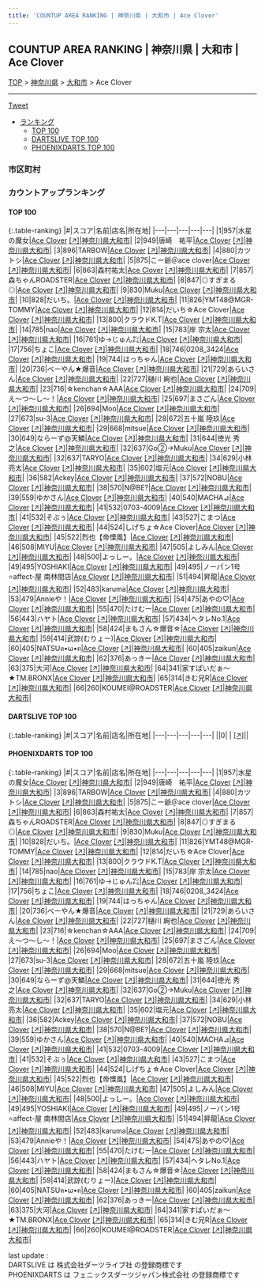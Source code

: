 ```yaml
---
title: 'COUNTUP AREA RANKING | 神奈川県 | 大和市 | Ace Clover'
---
```

## COUNTUP AREA RANKING | 神奈川県 | 大和市 | Ace Clover

[TOP](/darts/rank/) > [神奈川県](/darts/rank/神奈川県/) > [大和市](/darts/rank/神奈川県/大和市/) > Ace Clover

___

<a href="https://twitter.com/share?ref_src=twsrc%5Etfw" data-text="COUNTUP AREA RANKING | 神奈川県大和市Ace Clover" class="twitter-share-button" data-hashtags="DARTSLIVE,PHOENIXDARTS,darts,ダーツ" data-show-count="false">Tweet</a>

* [ランキング](#カウントアップランキング)
    * [TOP 100](#top-100)
    * [DARTSLIVE TOP 100](#dartslive-top-100)
    * [PHOENIXDARTS TOP 100](#phoenixdarts-top-100)

### 市区町村

<ul>

</ul>

### カウントアップランキング

#### TOP 100



{:.table-ranking}
|#|スコア|名前|店名|所在地|
|---|---|---|---|---|
|1|957|<span class="rank-name-pd">水星の魔女</span>|<a href="/darts/rank/shops/39655.html">Ace Clover</a> <a href="https://vs.phoenixdarts.com/jp/shop/shopDetailInfo/s_39655?s_seq=39655">[↗]</a>|<a href="/darts/rank/神奈川県/大和市">神奈川県大和市</a>|
|2|949|<span class="rank-name-pd">唐崎　祐平</span>|<a href="/darts/rank/shops/39655.html">Ace Clover</a> <a href="https://vs.phoenixdarts.com/jp/shop/shopDetailInfo/s_39655?s_seq=39655">[↗]</a>|<a href="/darts/rank/神奈川県/大和市">神奈川県大和市</a>|
|3|896|<span class="rank-name-pd">TARBOW</span>|<a href="/darts/rank/shops/39655.html">Ace Clover</a> <a href="https://vs.phoenixdarts.com/jp/shop/shopDetailInfo/s_39655?s_seq=39655">[↗]</a>|<a href="/darts/rank/神奈川県/大和市">神奈川県大和市</a>|
|4|880|<span class="rank-name-pd">カツトシ</span>|<a href="/darts/rank/shops/39655.html">Ace Clover</a> <a href="https://vs.phoenixdarts.com/jp/shop/shopDetailInfo/s_39655?s_seq=39655">[↗]</a>|<a href="/darts/rank/神奈川県/大和市">神奈川県大和市</a>|
|5|875|<span class="rank-name-pd">こー爺＠ace clover</span>|<a href="/darts/rank/shops/39655.html">Ace Clover</a> <a href="https://vs.phoenixdarts.com/jp/shop/shopDetailInfo/s_39655?s_seq=39655">[↗]</a>|<a href="/darts/rank/神奈川県/大和市">神奈川県大和市</a>|
|6|863|<span class="rank-name-pd">森村祐太</span>|<a href="/darts/rank/shops/39655.html">Ace Clover</a> <a href="https://vs.phoenixdarts.com/jp/shop/shopDetailInfo/s_39655?s_seq=39655">[↗]</a>|<a href="/darts/rank/神奈川県/大和市">神奈川県大和市</a>|
|7|857|<span class="rank-name-pd">森ちゃんROADSTER</span>|<a href="/darts/rank/shops/39655.html">Ace Clover</a> <a href="https://vs.phoenixdarts.com/jp/shop/shopDetailInfo/s_39655?s_seq=39655">[↗]</a>|<a href="/darts/rank/神奈川県/大和市">神奈川県大和市</a>|
|8|847|<span class="rank-name-pd">◎すぎまる◎</span>|<a href="/darts/rank/shops/39655.html">Ace Clover</a> <a href="https://vs.phoenixdarts.com/jp/shop/shopDetailInfo/s_39655?s_seq=39655">[↗]</a>|<a href="/darts/rank/神奈川県/大和市">神奈川県大和市</a>|
|9|830|<span class="rank-name-pd">Muku</span>|<a href="/darts/rank/shops/39655.html">Ace Clover</a> <a href="https://vs.phoenixdarts.com/jp/shop/shopDetailInfo/s_39655?s_seq=39655">[↗]</a>|<a href="/darts/rank/神奈川県/大和市">神奈川県大和市</a>|
|10|828|<span class="rank-name-pd">だいち。</span>|<a href="/darts/rank/shops/39655.html">Ace Clover</a> <a href="https://vs.phoenixdarts.com/jp/shop/shopDetailInfo/s_39655?s_seq=39655">[↗]</a>|<a href="/darts/rank/神奈川県/大和市">神奈川県大和市</a>|
|11|826|<span class="rank-name-pd">YMT48@MGR-TOMMY</span>|<a href="/darts/rank/shops/39655.html">Ace Clover</a> <a href="https://vs.phoenixdarts.com/jp/shop/shopDetailInfo/s_39655?s_seq=39655">[↗]</a>|<a href="/darts/rank/神奈川県/大和市">神奈川県大和市</a>|
|12|814|<span class="rank-name-pd">だいち☆Ace Clover</span>|<a href="/darts/rank/shops/39655.html">Ace Clover</a> <a href="https://vs.phoenixdarts.com/jp/shop/shopDetailInfo/s_39655?s_seq=39655">[↗]</a>|<a href="/darts/rank/神奈川県/大和市">神奈川県大和市</a>|
|13|800|<span class="rank-name-pd">クラウドK.T</span>|<a href="/darts/rank/shops/39655.html">Ace Clover</a> <a href="https://vs.phoenixdarts.com/jp/shop/shopDetailInfo/s_39655?s_seq=39655">[↗]</a>|<a href="/darts/rank/神奈川県/大和市">神奈川県大和市</a>|
|14|785|<span class="rank-name-pd">nao</span>|<a href="/darts/rank/shops/39655.html">Ace Clover</a> <a href="https://vs.phoenixdarts.com/jp/shop/shopDetailInfo/s_39655?s_seq=39655">[↗]</a>|<a href="/darts/rank/神奈川県/大和市">神奈川県大和市</a>|
|15|783|<span class="rank-name-pd">岸 宗太</span>|<a href="/darts/rank/shops/39655.html">Ace Clover</a> <a href="https://vs.phoenixdarts.com/jp/shop/shopDetailInfo/s_39655?s_seq=39655">[↗]</a>|<a href="/darts/rank/神奈川県/大和市">神奈川県大和市</a>|
|16|761|<span class="rank-name-pd">ゆ→じゅん㌠</span>|<a href="/darts/rank/shops/39655.html">Ace Clover</a> <a href="https://vs.phoenixdarts.com/jp/shop/shopDetailInfo/s_39655?s_seq=39655">[↗]</a>|<a href="/darts/rank/神奈川県/大和市">神奈川県大和市</a>|
|17|756|<span class="rank-name-pd">ちょこ</span>|<a href="/darts/rank/shops/39655.html">Ace Clover</a> <a href="https://vs.phoenixdarts.com/jp/shop/shopDetailInfo/s_39655?s_seq=39655">[↗]</a>|<a href="/darts/rank/神奈川県/大和市">神奈川県大和市</a>|
|18|746|<span class="rank-name-pd">0208_3424</span>|<a href="/darts/rank/shops/39655.html">Ace Clover</a> <a href="https://vs.phoenixdarts.com/jp/shop/shopDetailInfo/s_39655?s_seq=39655">[↗]</a>|<a href="/darts/rank/神奈川県/大和市">神奈川県大和市</a>|
|19|744|<span class="rank-name-pd">はっちゃん</span>|<a href="/darts/rank/shops/39655.html">Ace Clover</a> <a href="https://vs.phoenixdarts.com/jp/shop/shopDetailInfo/s_39655?s_seq=39655">[↗]</a>|<a href="/darts/rank/神奈川県/大和市">神奈川県大和市</a>|
|20|736|<span class="rank-name-pd">べーやん★爆音</span>|<a href="/darts/rank/shops/39655.html">Ace Clover</a> <a href="https://vs.phoenixdarts.com/jp/shop/shopDetailInfo/s_39655?s_seq=39655">[↗]</a>|<a href="/darts/rank/神奈川県/大和市">神奈川県大和市</a>|
|21|729|<span class="rank-name-pd">あらいさん</span>|<a href="/darts/rank/shops/39655.html">Ace Clover</a> <a href="https://vs.phoenixdarts.com/jp/shop/shopDetailInfo/s_39655?s_seq=39655">[↗]</a>|<a href="/darts/rank/神奈川県/大和市">神奈川県大和市</a>|
|22|727|<span class="rank-name-pd">樋川 絢也</span>|<a href="/darts/rank/shops/39655.html">Ace Clover</a> <a href="https://vs.phoenixdarts.com/jp/shop/shopDetailInfo/s_39655?s_seq=39655">[↗]</a>|<a href="/darts/rank/神奈川県/大和市">神奈川県大和市</a>|
|23|716|<span class="rank-name-pd">☆kenchan☆AAA</span>|<a href="/darts/rank/shops/39655.html">Ace Clover</a> <a href="https://vs.phoenixdarts.com/jp/shop/shopDetailInfo/s_39655?s_seq=39655">[↗]</a>|<a href="/darts/rank/神奈川県/大和市">神奈川県大和市</a>|
|24|709|<span class="rank-name-pd">え〜つ〜し〜！</span>|<a href="/darts/rank/shops/39655.html">Ace Clover</a> <a href="https://vs.phoenixdarts.com/jp/shop/shopDetailInfo/s_39655?s_seq=39655">[↗]</a>|<a href="/darts/rank/神奈川県/大和市">神奈川県大和市</a>|
|25|697|<span class="rank-name-pd">まさごん</span>|<a href="/darts/rank/shops/39655.html">Ace Clover</a> <a href="https://vs.phoenixdarts.com/jp/shop/shopDetailInfo/s_39655?s_seq=39655">[↗]</a>|<a href="/darts/rank/神奈川県/大和市">神奈川県大和市</a>|
|26|694|<span class="rank-name-pd">Moo</span>|<a href="/darts/rank/shops/39655.html">Ace Clover</a> <a href="https://vs.phoenixdarts.com/jp/shop/shopDetailInfo/s_39655?s_seq=39655">[↗]</a>|<a href="/darts/rank/神奈川県/大和市">神奈川県大和市</a>|
|27|673|<span class="rank-name-pd">su-3</span>|<a href="/darts/rank/shops/39655.html">Ace Clover</a> <a href="https://vs.phoenixdarts.com/jp/shop/shopDetailInfo/s_39655?s_seq=39655">[↗]</a>|<a href="/darts/rank/神奈川県/大和市">神奈川県大和市</a>|
|28|672|<span class="rank-name-pd"><span class="pro-icon-pd"></span>五十嵐 陸玖</span>|<a href="/darts/rank/shops/39655.html">Ace Clover</a> <a href="https://vs.phoenixdarts.com/jp/shop/shopDetailInfo/s_39655?s_seq=39655">[↗]</a>|<a href="/darts/rank/神奈川県/大和市">神奈川県大和市</a>|
|29|668|<span class="rank-name-pd">mitsue</span>|<a href="/darts/rank/shops/39655.html">Ace Clover</a> <a href="https://vs.phoenixdarts.com/jp/shop/shopDetailInfo/s_39655?s_seq=39655">[↗]</a>|<a href="/darts/rank/神奈川県/大和市">神奈川県大和市</a>|
|30|649|<span class="rank-name-pd">ならーず@天鱗</span>|<a href="/darts/rank/shops/39655.html">Ace Clover</a> <a href="https://vs.phoenixdarts.com/jp/shop/shopDetailInfo/s_39655?s_seq=39655">[↗]</a>|<a href="/darts/rank/神奈川県/大和市">神奈川県大和市</a>|
|31|644|<span class="rank-name-pd">徳光 秀之</span>|<a href="/darts/rank/shops/39655.html">Ace Clover</a> <a href="https://vs.phoenixdarts.com/jp/shop/shopDetailInfo/s_39655?s_seq=39655">[↗]</a>|<a href="/darts/rank/神奈川県/大和市">神奈川県大和市</a>|
|32|637|<span class="rank-name-pd">Go②→Muku</span>|<a href="/darts/rank/shops/39655.html">Ace Clover</a> <a href="https://vs.phoenixdarts.com/jp/shop/shopDetailInfo/s_39655?s_seq=39655">[↗]</a>|<a href="/darts/rank/神奈川県/大和市">神奈川県大和市</a>|
|32|637|<span class="rank-name-pd">TARYO</span>|<a href="/darts/rank/shops/39655.html">Ace Clover</a> <a href="https://vs.phoenixdarts.com/jp/shop/shopDetailInfo/s_39655?s_seq=39655">[↗]</a>|<a href="/darts/rank/神奈川県/大和市">神奈川県大和市</a>|
|34|629|<span class="rank-name-pd">小林 亮太</span>|<a href="/darts/rank/shops/39655.html">Ace Clover</a> <a href="https://vs.phoenixdarts.com/jp/shop/shopDetailInfo/s_39655?s_seq=39655">[↗]</a>|<a href="/darts/rank/神奈川県/大和市">神奈川県大和市</a>|
|35|602|<span class="rank-name-pd">塩元</span>|<a href="/darts/rank/shops/39655.html">Ace Clover</a> <a href="https://vs.phoenixdarts.com/jp/shop/shopDetailInfo/s_39655?s_seq=39655">[↗]</a>|<a href="/darts/rank/神奈川県/大和市">神奈川県大和市</a>|
|36|582|<span class="rank-name-pd">Ackey</span>|<a href="/darts/rank/shops/39655.html">Ace Clover</a> <a href="https://vs.phoenixdarts.com/jp/shop/shopDetailInfo/s_39655?s_seq=39655">[↗]</a>|<a href="/darts/rank/神奈川県/大和市">神奈川県大和市</a>|
|37|572|<span class="rank-name-pd">NOBU</span>|<a href="/darts/rank/shops/39655.html">Ace Clover</a> <a href="https://vs.phoenixdarts.com/jp/shop/shopDetailInfo/s_39655?s_seq=39655">[↗]</a>|<a href="/darts/rank/神奈川県/大和市">神奈川県大和市</a>|
|38|570|<span class="rank-name-pd">N@BE?</span>|<a href="/darts/rank/shops/39655.html">Ace Clover</a> <a href="https://vs.phoenixdarts.com/jp/shop/shopDetailInfo/s_39655?s_seq=39655">[↗]</a>|<a href="/darts/rank/神奈川県/大和市">神奈川県大和市</a>|
|39|559|<span class="rank-name-pd">ゆかさん</span>|<a href="/darts/rank/shops/39655.html">Ace Clover</a> <a href="https://vs.phoenixdarts.com/jp/shop/shopDetailInfo/s_39655?s_seq=39655">[↗]</a>|<a href="/darts/rank/神奈川県/大和市">神奈川県大和市</a>|
|40|540|<span class="rank-name-pd">MACHA⊿</span>|<a href="/darts/rank/shops/39655.html">Ace Clover</a> <a href="https://vs.phoenixdarts.com/jp/shop/shopDetailInfo/s_39655?s_seq=39655">[↗]</a>|<a href="/darts/rank/神奈川県/大和市">神奈川県大和市</a>|
|41|532|<span class="rank-name-pd">0703-4009</span>|<a href="/darts/rank/shops/39655.html">Ace Clover</a> <a href="https://vs.phoenixdarts.com/jp/shop/shopDetailInfo/s_39655?s_seq=39655">[↗]</a>|<a href="/darts/rank/神奈川県/大和市">神奈川県大和市</a>|
|41|532|<span class="rank-name-pd">そぶぅ</span>|<a href="/darts/rank/shops/39655.html">Ace Clover</a> <a href="https://vs.phoenixdarts.com/jp/shop/shopDetailInfo/s_39655?s_seq=39655">[↗]</a>|<a href="/darts/rank/神奈川県/大和市">神奈川県大和市</a>|
|43|527|<span class="rank-name-pd">こまつ</span>|<a href="/darts/rank/shops/39655.html">Ace Clover</a> <a href="https://vs.phoenixdarts.com/jp/shop/shopDetailInfo/s_39655?s_seq=39655">[↗]</a>|<a href="/darts/rank/神奈川県/大和市">神奈川県大和市</a>|
|44|524|<span class="rank-name-pd">しげちょ☆Ace Clover</span>|<a href="/darts/rank/shops/39655.html">Ace Clover</a> <a href="https://vs.phoenixdarts.com/jp/shop/shopDetailInfo/s_39655?s_seq=39655">[↗]</a>|<a href="/darts/rank/神奈川県/大和市">神奈川県大和市</a>|
|45|522|<span class="rank-name-pd">烈也【帝慄風】</span>|<a href="/darts/rank/shops/39655.html">Ace Clover</a> <a href="https://vs.phoenixdarts.com/jp/shop/shopDetailInfo/s_39655?s_seq=39655">[↗]</a>|<a href="/darts/rank/神奈川県/大和市">神奈川県大和市</a>|
|46|508|<span class="rank-name-pd">MIYU</span>|<a href="/darts/rank/shops/39655.html">Ace Clover</a> <a href="https://vs.phoenixdarts.com/jp/shop/shopDetailInfo/s_39655?s_seq=39655">[↗]</a>|<a href="/darts/rank/神奈川県/大和市">神奈川県大和市</a>|
|47|505|<span class="rank-name-pd">よしみん</span>|<a href="/darts/rank/shops/39655.html">Ace Clover</a> <a href="https://vs.phoenixdarts.com/jp/shop/shopDetailInfo/s_39655?s_seq=39655">[↗]</a>|<a href="/darts/rank/神奈川県/大和市">神奈川県大和市</a>|
|48|500|<span class="rank-name-pd">よっしー。</span>|<a href="/darts/rank/shops/39655.html">Ace Clover</a> <a href="https://vs.phoenixdarts.com/jp/shop/shopDetailInfo/s_39655?s_seq=39655">[↗]</a>|<a href="/darts/rank/神奈川県/大和市">神奈川県大和市</a>|
|49|495|<span class="rank-name-pd">YOSHIAKI</span>|<a href="/darts/rank/shops/39655.html">Ace Clover</a> <a href="https://vs.phoenixdarts.com/jp/shop/shopDetailInfo/s_39655?s_seq=39655">[↗]</a>|<a href="/darts/rank/神奈川県/大和市">神奈川県大和市</a>|
|49|495|<span class="rank-name-pd">ノーパン1号⭐affect-屋 南林間店</span>|<a href="/darts/rank/shops/39655.html">Ace Clover</a> <a href="https://vs.phoenixdarts.com/jp/shop/shopDetailInfo/s_39655?s_seq=39655">[↗]</a>|<a href="/darts/rank/神奈川県/大和市">神奈川県大和市</a>|
|51|494|<span class="rank-name-pd">昇龍</span>|<a href="/darts/rank/shops/39655.html">Ace Clover</a> <a href="https://vs.phoenixdarts.com/jp/shop/shopDetailInfo/s_39655?s_seq=39655">[↗]</a>|<a href="/darts/rank/神奈川県/大和市">神奈川県大和市</a>|
|52|483|<span class="rank-name-pd">karuma</span>|<a href="/darts/rank/shops/39655.html">Ace Clover</a> <a href="https://vs.phoenixdarts.com/jp/shop/shopDetailInfo/s_39655?s_seq=39655">[↗]</a>|<a href="/darts/rank/神奈川県/大和市">神奈川県大和市</a>|
|53|479|<span class="rank-name-pd">Annieや！</span>|<a href="/darts/rank/shops/39655.html">Ace Clover</a> <a href="https://vs.phoenixdarts.com/jp/shop/shopDetailInfo/s_39655?s_seq=39655">[↗]</a>|<a href="/darts/rank/神奈川県/大和市">神奈川県大和市</a>|
|54|475|<span class="rank-name-pd">あやの♡</span>|<a href="/darts/rank/shops/39655.html">Ace Clover</a> <a href="https://vs.phoenixdarts.com/jp/shop/shopDetailInfo/s_39655?s_seq=39655">[↗]</a>|<a href="/darts/rank/神奈川県/大和市">神奈川県大和市</a>|
|55|470|<span class="rank-name-pd">たけむー</span>|<a href="/darts/rank/shops/39655.html">Ace Clover</a> <a href="https://vs.phoenixdarts.com/jp/shop/shopDetailInfo/s_39655?s_seq=39655">[↗]</a>|<a href="/darts/rank/神奈川県/大和市">神奈川県大和市</a>|
|56|443|<span class="rank-name-pd">ハヤト</span>|<a href="/darts/rank/shops/39655.html">Ace Clover</a> <a href="https://vs.phoenixdarts.com/jp/shop/shopDetailInfo/s_39655?s_seq=39655">[↗]</a>|<a href="/darts/rank/神奈川県/大和市">神奈川県大和市</a>|
|57|434|<span class="rank-name-pd">ヘタレNo.1</span>|<a href="/darts/rank/shops/39655.html">Ace Clover</a> <a href="https://vs.phoenixdarts.com/jp/shop/shopDetailInfo/s_39655?s_seq=39655">[↗]</a>|<a href="/darts/rank/神奈川県/大和市">神奈川県大和市</a>|
|58|424|<span class="rank-name-pd">まもさん☆爆音☆</span>|<a href="/darts/rank/shops/39655.html">Ace Clover</a> <a href="https://vs.phoenixdarts.com/jp/shop/shopDetailInfo/s_39655?s_seq=39655">[↗]</a>|<a href="/darts/rank/神奈川県/大和市">神奈川県大和市</a>|
|59|414|<span class="rank-name-pd">武諒(むりょー)</span>|<a href="/darts/rank/shops/39655.html">Ace Clover</a> <a href="https://vs.phoenixdarts.com/jp/shop/shopDetailInfo/s_39655?s_seq=39655">[↗]</a>|<a href="/darts/rank/神奈川県/大和市">神奈川県大和市</a>|
|60|405|<span class="rank-name-pd">NATSUฅ•ω•ฅ</span>|<a href="/darts/rank/shops/39655.html">Ace Clover</a> <a href="https://vs.phoenixdarts.com/jp/shop/shopDetailInfo/s_39655?s_seq=39655">[↗]</a>|<a href="/darts/rank/神奈川県/大和市">神奈川県大和市</a>|
|60|405|<span class="rank-name-pd">zaikun</span>|<a href="/darts/rank/shops/39655.html">Ace Clover</a> <a href="https://vs.phoenixdarts.com/jp/shop/shopDetailInfo/s_39655?s_seq=39655">[↗]</a>|<a href="/darts/rank/神奈川県/大和市">神奈川県大和市</a>|
|62|376|<span class="rank-name-pd">あっきー</span>|<a href="/darts/rank/shops/39655.html">Ace Clover</a> <a href="https://vs.phoenixdarts.com/jp/shop/shopDetailInfo/s_39655?s_seq=39655">[↗]</a>|<a href="/darts/rank/神奈川県/大和市">神奈川県大和市</a>|
|63|375|<span class="rank-name-pd">大河</span>|<a href="/darts/rank/shops/39655.html">Ace Clover</a> <a href="https://vs.phoenixdarts.com/jp/shop/shopDetailInfo/s_39655?s_seq=39655">[↗]</a>|<a href="/darts/rank/神奈川県/大和市">神奈川県大和市</a>|
|64|341|<span class="rank-name-pd">家すぱいだぁ～★TM.BRONX</span>|<a href="/darts/rank/shops/39655.html">Ace Clover</a> <a href="https://vs.phoenixdarts.com/jp/shop/shopDetailInfo/s_39655?s_seq=39655">[↗]</a>|<a href="/darts/rank/神奈川県/大和市">神奈川県大和市</a>|
|65|314|<span class="rank-name-pd">きむ兄R</span>|<a href="/darts/rank/shops/39655.html">Ace Clover</a> <a href="https://vs.phoenixdarts.com/jp/shop/shopDetailInfo/s_39655?s_seq=39655">[↗]</a>|<a href="/darts/rank/神奈川県/大和市">神奈川県大和市</a>|
|66|260|<span class="rank-name-pd">KOUMEI@ROADSTER</span>|<a href="/darts/rank/shops/39655.html">Ace Clover</a> <a href="https://vs.phoenixdarts.com/jp/shop/shopDetailInfo/s_39655?s_seq=39655">[↗]</a>|<a href="/darts/rank/神奈川県/大和市">神奈川県大和市</a>|


#### DARTSLIVE TOP 100



{:.table-ranking}
|#|スコア|名前|店名|所在地|
|---|---|---|---|---|
||0|<span class="rank-name-dl"> </span>|<a href="/darts/rank/shops/.html"></a> <a href="">[↗]</a>|<a href="/darts/rank//"></a>|


#### PHOENIXDARTS TOP 100



{:.table-ranking}
|#|スコア|名前|店名|所在地|
|---|---|---|---|---|
|1|957|<span class="rank-name-pd">水星の魔女</span>|<a href="/darts/rank/shops/39655.html">Ace Clover</a> <a href="https://vs.phoenixdarts.com/jp/shop/shopDetailInfo/s_39655?s_seq=39655">[↗]</a>|<a href="/darts/rank/神奈川県/大和市">神奈川県大和市</a>|
|2|949|<span class="rank-name-pd">唐崎　祐平</span>|<a href="/darts/rank/shops/39655.html">Ace Clover</a> <a href="https://vs.phoenixdarts.com/jp/shop/shopDetailInfo/s_39655?s_seq=39655">[↗]</a>|<a href="/darts/rank/神奈川県/大和市">神奈川県大和市</a>|
|3|896|<span class="rank-name-pd">TARBOW</span>|<a href="/darts/rank/shops/39655.html">Ace Clover</a> <a href="https://vs.phoenixdarts.com/jp/shop/shopDetailInfo/s_39655?s_seq=39655">[↗]</a>|<a href="/darts/rank/神奈川県/大和市">神奈川県大和市</a>|
|4|880|<span class="rank-name-pd">カツトシ</span>|<a href="/darts/rank/shops/39655.html">Ace Clover</a> <a href="https://vs.phoenixdarts.com/jp/shop/shopDetailInfo/s_39655?s_seq=39655">[↗]</a>|<a href="/darts/rank/神奈川県/大和市">神奈川県大和市</a>|
|5|875|<span class="rank-name-pd">こー爺＠ace clover</span>|<a href="/darts/rank/shops/39655.html">Ace Clover</a> <a href="https://vs.phoenixdarts.com/jp/shop/shopDetailInfo/s_39655?s_seq=39655">[↗]</a>|<a href="/darts/rank/神奈川県/大和市">神奈川県大和市</a>|
|6|863|<span class="rank-name-pd">森村祐太</span>|<a href="/darts/rank/shops/39655.html">Ace Clover</a> <a href="https://vs.phoenixdarts.com/jp/shop/shopDetailInfo/s_39655?s_seq=39655">[↗]</a>|<a href="/darts/rank/神奈川県/大和市">神奈川県大和市</a>|
|7|857|<span class="rank-name-pd">森ちゃんROADSTER</span>|<a href="/darts/rank/shops/39655.html">Ace Clover</a> <a href="https://vs.phoenixdarts.com/jp/shop/shopDetailInfo/s_39655?s_seq=39655">[↗]</a>|<a href="/darts/rank/神奈川県/大和市">神奈川県大和市</a>|
|8|847|<span class="rank-name-pd">◎すぎまる◎</span>|<a href="/darts/rank/shops/39655.html">Ace Clover</a> <a href="https://vs.phoenixdarts.com/jp/shop/shopDetailInfo/s_39655?s_seq=39655">[↗]</a>|<a href="/darts/rank/神奈川県/大和市">神奈川県大和市</a>|
|9|830|<span class="rank-name-pd">Muku</span>|<a href="/darts/rank/shops/39655.html">Ace Clover</a> <a href="https://vs.phoenixdarts.com/jp/shop/shopDetailInfo/s_39655?s_seq=39655">[↗]</a>|<a href="/darts/rank/神奈川県/大和市">神奈川県大和市</a>|
|10|828|<span class="rank-name-pd">だいち。</span>|<a href="/darts/rank/shops/39655.html">Ace Clover</a> <a href="https://vs.phoenixdarts.com/jp/shop/shopDetailInfo/s_39655?s_seq=39655">[↗]</a>|<a href="/darts/rank/神奈川県/大和市">神奈川県大和市</a>|
|11|826|<span class="rank-name-pd">YMT48@MGR-TOMMY</span>|<a href="/darts/rank/shops/39655.html">Ace Clover</a> <a href="https://vs.phoenixdarts.com/jp/shop/shopDetailInfo/s_39655?s_seq=39655">[↗]</a>|<a href="/darts/rank/神奈川県/大和市">神奈川県大和市</a>|
|12|814|<span class="rank-name-pd">だいち☆Ace Clover</span>|<a href="/darts/rank/shops/39655.html">Ace Clover</a> <a href="https://vs.phoenixdarts.com/jp/shop/shopDetailInfo/s_39655?s_seq=39655">[↗]</a>|<a href="/darts/rank/神奈川県/大和市">神奈川県大和市</a>|
|13|800|<span class="rank-name-pd">クラウドK.T</span>|<a href="/darts/rank/shops/39655.html">Ace Clover</a> <a href="https://vs.phoenixdarts.com/jp/shop/shopDetailInfo/s_39655?s_seq=39655">[↗]</a>|<a href="/darts/rank/神奈川県/大和市">神奈川県大和市</a>|
|14|785|<span class="rank-name-pd">nao</span>|<a href="/darts/rank/shops/39655.html">Ace Clover</a> <a href="https://vs.phoenixdarts.com/jp/shop/shopDetailInfo/s_39655?s_seq=39655">[↗]</a>|<a href="/darts/rank/神奈川県/大和市">神奈川県大和市</a>|
|15|783|<span class="rank-name-pd">岸 宗太</span>|<a href="/darts/rank/shops/39655.html">Ace Clover</a> <a href="https://vs.phoenixdarts.com/jp/shop/shopDetailInfo/s_39655?s_seq=39655">[↗]</a>|<a href="/darts/rank/神奈川県/大和市">神奈川県大和市</a>|
|16|761|<span class="rank-name-pd">ゆ→じゅん㌠</span>|<a href="/darts/rank/shops/39655.html">Ace Clover</a> <a href="https://vs.phoenixdarts.com/jp/shop/shopDetailInfo/s_39655?s_seq=39655">[↗]</a>|<a href="/darts/rank/神奈川県/大和市">神奈川県大和市</a>|
|17|756|<span class="rank-name-pd">ちょこ</span>|<a href="/darts/rank/shops/39655.html">Ace Clover</a> <a href="https://vs.phoenixdarts.com/jp/shop/shopDetailInfo/s_39655?s_seq=39655">[↗]</a>|<a href="/darts/rank/神奈川県/大和市">神奈川県大和市</a>|
|18|746|<span class="rank-name-pd">0208_3424</span>|<a href="/darts/rank/shops/39655.html">Ace Clover</a> <a href="https://vs.phoenixdarts.com/jp/shop/shopDetailInfo/s_39655?s_seq=39655">[↗]</a>|<a href="/darts/rank/神奈川県/大和市">神奈川県大和市</a>|
|19|744|<span class="rank-name-pd">はっちゃん</span>|<a href="/darts/rank/shops/39655.html">Ace Clover</a> <a href="https://vs.phoenixdarts.com/jp/shop/shopDetailInfo/s_39655?s_seq=39655">[↗]</a>|<a href="/darts/rank/神奈川県/大和市">神奈川県大和市</a>|
|20|736|<span class="rank-name-pd">べーやん★爆音</span>|<a href="/darts/rank/shops/39655.html">Ace Clover</a> <a href="https://vs.phoenixdarts.com/jp/shop/shopDetailInfo/s_39655?s_seq=39655">[↗]</a>|<a href="/darts/rank/神奈川県/大和市">神奈川県大和市</a>|
|21|729|<span class="rank-name-pd">あらいさん</span>|<a href="/darts/rank/shops/39655.html">Ace Clover</a> <a href="https://vs.phoenixdarts.com/jp/shop/shopDetailInfo/s_39655?s_seq=39655">[↗]</a>|<a href="/darts/rank/神奈川県/大和市">神奈川県大和市</a>|
|22|727|<span class="rank-name-pd">樋川 絢也</span>|<a href="/darts/rank/shops/39655.html">Ace Clover</a> <a href="https://vs.phoenixdarts.com/jp/shop/shopDetailInfo/s_39655?s_seq=39655">[↗]</a>|<a href="/darts/rank/神奈川県/大和市">神奈川県大和市</a>|
|23|716|<span class="rank-name-pd">☆kenchan☆AAA</span>|<a href="/darts/rank/shops/39655.html">Ace Clover</a> <a href="https://vs.phoenixdarts.com/jp/shop/shopDetailInfo/s_39655?s_seq=39655">[↗]</a>|<a href="/darts/rank/神奈川県/大和市">神奈川県大和市</a>|
|24|709|<span class="rank-name-pd">え〜つ〜し〜！</span>|<a href="/darts/rank/shops/39655.html">Ace Clover</a> <a href="https://vs.phoenixdarts.com/jp/shop/shopDetailInfo/s_39655?s_seq=39655">[↗]</a>|<a href="/darts/rank/神奈川県/大和市">神奈川県大和市</a>|
|25|697|<span class="rank-name-pd">まさごん</span>|<a href="/darts/rank/shops/39655.html">Ace Clover</a> <a href="https://vs.phoenixdarts.com/jp/shop/shopDetailInfo/s_39655?s_seq=39655">[↗]</a>|<a href="/darts/rank/神奈川県/大和市">神奈川県大和市</a>|
|26|694|<span class="rank-name-pd">Moo</span>|<a href="/darts/rank/shops/39655.html">Ace Clover</a> <a href="https://vs.phoenixdarts.com/jp/shop/shopDetailInfo/s_39655?s_seq=39655">[↗]</a>|<a href="/darts/rank/神奈川県/大和市">神奈川県大和市</a>|
|27|673|<span class="rank-name-pd">su-3</span>|<a href="/darts/rank/shops/39655.html">Ace Clover</a> <a href="https://vs.phoenixdarts.com/jp/shop/shopDetailInfo/s_39655?s_seq=39655">[↗]</a>|<a href="/darts/rank/神奈川県/大和市">神奈川県大和市</a>|
|28|672|<span class="rank-name-pd"><span class="pro-icon-pd"></span>五十嵐 陸玖</span>|<a href="/darts/rank/shops/39655.html">Ace Clover</a> <a href="https://vs.phoenixdarts.com/jp/shop/shopDetailInfo/s_39655?s_seq=39655">[↗]</a>|<a href="/darts/rank/神奈川県/大和市">神奈川県大和市</a>|
|29|668|<span class="rank-name-pd">mitsue</span>|<a href="/darts/rank/shops/39655.html">Ace Clover</a> <a href="https://vs.phoenixdarts.com/jp/shop/shopDetailInfo/s_39655?s_seq=39655">[↗]</a>|<a href="/darts/rank/神奈川県/大和市">神奈川県大和市</a>|
|30|649|<span class="rank-name-pd">ならーず@天鱗</span>|<a href="/darts/rank/shops/39655.html">Ace Clover</a> <a href="https://vs.phoenixdarts.com/jp/shop/shopDetailInfo/s_39655?s_seq=39655">[↗]</a>|<a href="/darts/rank/神奈川県/大和市">神奈川県大和市</a>|
|31|644|<span class="rank-name-pd">徳光 秀之</span>|<a href="/darts/rank/shops/39655.html">Ace Clover</a> <a href="https://vs.phoenixdarts.com/jp/shop/shopDetailInfo/s_39655?s_seq=39655">[↗]</a>|<a href="/darts/rank/神奈川県/大和市">神奈川県大和市</a>|
|32|637|<span class="rank-name-pd">Go②→Muku</span>|<a href="/darts/rank/shops/39655.html">Ace Clover</a> <a href="https://vs.phoenixdarts.com/jp/shop/shopDetailInfo/s_39655?s_seq=39655">[↗]</a>|<a href="/darts/rank/神奈川県/大和市">神奈川県大和市</a>|
|32|637|<span class="rank-name-pd">TARYO</span>|<a href="/darts/rank/shops/39655.html">Ace Clover</a> <a href="https://vs.phoenixdarts.com/jp/shop/shopDetailInfo/s_39655?s_seq=39655">[↗]</a>|<a href="/darts/rank/神奈川県/大和市">神奈川県大和市</a>|
|34|629|<span class="rank-name-pd">小林 亮太</span>|<a href="/darts/rank/shops/39655.html">Ace Clover</a> <a href="https://vs.phoenixdarts.com/jp/shop/shopDetailInfo/s_39655?s_seq=39655">[↗]</a>|<a href="/darts/rank/神奈川県/大和市">神奈川県大和市</a>|
|35|602|<span class="rank-name-pd">塩元</span>|<a href="/darts/rank/shops/39655.html">Ace Clover</a> <a href="https://vs.phoenixdarts.com/jp/shop/shopDetailInfo/s_39655?s_seq=39655">[↗]</a>|<a href="/darts/rank/神奈川県/大和市">神奈川県大和市</a>|
|36|582|<span class="rank-name-pd">Ackey</span>|<a href="/darts/rank/shops/39655.html">Ace Clover</a> <a href="https://vs.phoenixdarts.com/jp/shop/shopDetailInfo/s_39655?s_seq=39655">[↗]</a>|<a href="/darts/rank/神奈川県/大和市">神奈川県大和市</a>|
|37|572|<span class="rank-name-pd">NOBU</span>|<a href="/darts/rank/shops/39655.html">Ace Clover</a> <a href="https://vs.phoenixdarts.com/jp/shop/shopDetailInfo/s_39655?s_seq=39655">[↗]</a>|<a href="/darts/rank/神奈川県/大和市">神奈川県大和市</a>|
|38|570|<span class="rank-name-pd">N@BE?</span>|<a href="/darts/rank/shops/39655.html">Ace Clover</a> <a href="https://vs.phoenixdarts.com/jp/shop/shopDetailInfo/s_39655?s_seq=39655">[↗]</a>|<a href="/darts/rank/神奈川県/大和市">神奈川県大和市</a>|
|39|559|<span class="rank-name-pd">ゆかさん</span>|<a href="/darts/rank/shops/39655.html">Ace Clover</a> <a href="https://vs.phoenixdarts.com/jp/shop/shopDetailInfo/s_39655?s_seq=39655">[↗]</a>|<a href="/darts/rank/神奈川県/大和市">神奈川県大和市</a>|
|40|540|<span class="rank-name-pd">MACHA⊿</span>|<a href="/darts/rank/shops/39655.html">Ace Clover</a> <a href="https://vs.phoenixdarts.com/jp/shop/shopDetailInfo/s_39655?s_seq=39655">[↗]</a>|<a href="/darts/rank/神奈川県/大和市">神奈川県大和市</a>|
|41|532|<span class="rank-name-pd">0703-4009</span>|<a href="/darts/rank/shops/39655.html">Ace Clover</a> <a href="https://vs.phoenixdarts.com/jp/shop/shopDetailInfo/s_39655?s_seq=39655">[↗]</a>|<a href="/darts/rank/神奈川県/大和市">神奈川県大和市</a>|
|41|532|<span class="rank-name-pd">そぶぅ</span>|<a href="/darts/rank/shops/39655.html">Ace Clover</a> <a href="https://vs.phoenixdarts.com/jp/shop/shopDetailInfo/s_39655?s_seq=39655">[↗]</a>|<a href="/darts/rank/神奈川県/大和市">神奈川県大和市</a>|
|43|527|<span class="rank-name-pd">こまつ</span>|<a href="/darts/rank/shops/39655.html">Ace Clover</a> <a href="https://vs.phoenixdarts.com/jp/shop/shopDetailInfo/s_39655?s_seq=39655">[↗]</a>|<a href="/darts/rank/神奈川県/大和市">神奈川県大和市</a>|
|44|524|<span class="rank-name-pd">しげちょ☆Ace Clover</span>|<a href="/darts/rank/shops/39655.html">Ace Clover</a> <a href="https://vs.phoenixdarts.com/jp/shop/shopDetailInfo/s_39655?s_seq=39655">[↗]</a>|<a href="/darts/rank/神奈川県/大和市">神奈川県大和市</a>|
|45|522|<span class="rank-name-pd">烈也【帝慄風】</span>|<a href="/darts/rank/shops/39655.html">Ace Clover</a> <a href="https://vs.phoenixdarts.com/jp/shop/shopDetailInfo/s_39655?s_seq=39655">[↗]</a>|<a href="/darts/rank/神奈川県/大和市">神奈川県大和市</a>|
|46|508|<span class="rank-name-pd">MIYU</span>|<a href="/darts/rank/shops/39655.html">Ace Clover</a> <a href="https://vs.phoenixdarts.com/jp/shop/shopDetailInfo/s_39655?s_seq=39655">[↗]</a>|<a href="/darts/rank/神奈川県/大和市">神奈川県大和市</a>|
|47|505|<span class="rank-name-pd">よしみん</span>|<a href="/darts/rank/shops/39655.html">Ace Clover</a> <a href="https://vs.phoenixdarts.com/jp/shop/shopDetailInfo/s_39655?s_seq=39655">[↗]</a>|<a href="/darts/rank/神奈川県/大和市">神奈川県大和市</a>|
|48|500|<span class="rank-name-pd">よっしー。</span>|<a href="/darts/rank/shops/39655.html">Ace Clover</a> <a href="https://vs.phoenixdarts.com/jp/shop/shopDetailInfo/s_39655?s_seq=39655">[↗]</a>|<a href="/darts/rank/神奈川県/大和市">神奈川県大和市</a>|
|49|495|<span class="rank-name-pd">YOSHIAKI</span>|<a href="/darts/rank/shops/39655.html">Ace Clover</a> <a href="https://vs.phoenixdarts.com/jp/shop/shopDetailInfo/s_39655?s_seq=39655">[↗]</a>|<a href="/darts/rank/神奈川県/大和市">神奈川県大和市</a>|
|49|495|<span class="rank-name-pd">ノーパン1号⭐affect-屋 南林間店</span>|<a href="/darts/rank/shops/39655.html">Ace Clover</a> <a href="https://vs.phoenixdarts.com/jp/shop/shopDetailInfo/s_39655?s_seq=39655">[↗]</a>|<a href="/darts/rank/神奈川県/大和市">神奈川県大和市</a>|
|51|494|<span class="rank-name-pd">昇龍</span>|<a href="/darts/rank/shops/39655.html">Ace Clover</a> <a href="https://vs.phoenixdarts.com/jp/shop/shopDetailInfo/s_39655?s_seq=39655">[↗]</a>|<a href="/darts/rank/神奈川県/大和市">神奈川県大和市</a>|
|52|483|<span class="rank-name-pd">karuma</span>|<a href="/darts/rank/shops/39655.html">Ace Clover</a> <a href="https://vs.phoenixdarts.com/jp/shop/shopDetailInfo/s_39655?s_seq=39655">[↗]</a>|<a href="/darts/rank/神奈川県/大和市">神奈川県大和市</a>|
|53|479|<span class="rank-name-pd">Annieや！</span>|<a href="/darts/rank/shops/39655.html">Ace Clover</a> <a href="https://vs.phoenixdarts.com/jp/shop/shopDetailInfo/s_39655?s_seq=39655">[↗]</a>|<a href="/darts/rank/神奈川県/大和市">神奈川県大和市</a>|
|54|475|<span class="rank-name-pd">あやの♡</span>|<a href="/darts/rank/shops/39655.html">Ace Clover</a> <a href="https://vs.phoenixdarts.com/jp/shop/shopDetailInfo/s_39655?s_seq=39655">[↗]</a>|<a href="/darts/rank/神奈川県/大和市">神奈川県大和市</a>|
|55|470|<span class="rank-name-pd">たけむー</span>|<a href="/darts/rank/shops/39655.html">Ace Clover</a> <a href="https://vs.phoenixdarts.com/jp/shop/shopDetailInfo/s_39655?s_seq=39655">[↗]</a>|<a href="/darts/rank/神奈川県/大和市">神奈川県大和市</a>|
|56|443|<span class="rank-name-pd">ハヤト</span>|<a href="/darts/rank/shops/39655.html">Ace Clover</a> <a href="https://vs.phoenixdarts.com/jp/shop/shopDetailInfo/s_39655?s_seq=39655">[↗]</a>|<a href="/darts/rank/神奈川県/大和市">神奈川県大和市</a>|
|57|434|<span class="rank-name-pd">ヘタレNo.1</span>|<a href="/darts/rank/shops/39655.html">Ace Clover</a> <a href="https://vs.phoenixdarts.com/jp/shop/shopDetailInfo/s_39655?s_seq=39655">[↗]</a>|<a href="/darts/rank/神奈川県/大和市">神奈川県大和市</a>|
|58|424|<span class="rank-name-pd">まもさん☆爆音☆</span>|<a href="/darts/rank/shops/39655.html">Ace Clover</a> <a href="https://vs.phoenixdarts.com/jp/shop/shopDetailInfo/s_39655?s_seq=39655">[↗]</a>|<a href="/darts/rank/神奈川県/大和市">神奈川県大和市</a>|
|59|414|<span class="rank-name-pd">武諒(むりょー)</span>|<a href="/darts/rank/shops/39655.html">Ace Clover</a> <a href="https://vs.phoenixdarts.com/jp/shop/shopDetailInfo/s_39655?s_seq=39655">[↗]</a>|<a href="/darts/rank/神奈川県/大和市">神奈川県大和市</a>|
|60|405|<span class="rank-name-pd">NATSUฅ•ω•ฅ</span>|<a href="/darts/rank/shops/39655.html">Ace Clover</a> <a href="https://vs.phoenixdarts.com/jp/shop/shopDetailInfo/s_39655?s_seq=39655">[↗]</a>|<a href="/darts/rank/神奈川県/大和市">神奈川県大和市</a>|
|60|405|<span class="rank-name-pd">zaikun</span>|<a href="/darts/rank/shops/39655.html">Ace Clover</a> <a href="https://vs.phoenixdarts.com/jp/shop/shopDetailInfo/s_39655?s_seq=39655">[↗]</a>|<a href="/darts/rank/神奈川県/大和市">神奈川県大和市</a>|
|62|376|<span class="rank-name-pd">あっきー</span>|<a href="/darts/rank/shops/39655.html">Ace Clover</a> <a href="https://vs.phoenixdarts.com/jp/shop/shopDetailInfo/s_39655?s_seq=39655">[↗]</a>|<a href="/darts/rank/神奈川県/大和市">神奈川県大和市</a>|
|63|375|<span class="rank-name-pd">大河</span>|<a href="/darts/rank/shops/39655.html">Ace Clover</a> <a href="https://vs.phoenixdarts.com/jp/shop/shopDetailInfo/s_39655?s_seq=39655">[↗]</a>|<a href="/darts/rank/神奈川県/大和市">神奈川県大和市</a>|
|64|341|<span class="rank-name-pd">家すぱいだぁ～★TM.BRONX</span>|<a href="/darts/rank/shops/39655.html">Ace Clover</a> <a href="https://vs.phoenixdarts.com/jp/shop/shopDetailInfo/s_39655?s_seq=39655">[↗]</a>|<a href="/darts/rank/神奈川県/大和市">神奈川県大和市</a>|
|65|314|<span class="rank-name-pd">きむ兄R</span>|<a href="/darts/rank/shops/39655.html">Ace Clover</a> <a href="https://vs.phoenixdarts.com/jp/shop/shopDetailInfo/s_39655?s_seq=39655">[↗]</a>|<a href="/darts/rank/神奈川県/大和市">神奈川県大和市</a>|
|66|260|<span class="rank-name-pd">KOUMEI@ROADSTER</span>|<a href="/darts/rank/shops/39655.html">Ace Clover</a> <a href="https://vs.phoenixdarts.com/jp/shop/shopDetailInfo/s_39655?s_seq=39655">[↗]</a>|<a href="/darts/rank/神奈川県/大和市">神奈川県大和市</a>|


<div class="footer border-top border-gray-light mt-5 pt-3 text-right text-gray">
    last update : <span style="font-weight: italic" id="foot_last_modified"></span><br />
    DARTSLIVE は 株式会社ダーツライブ社 の登録商標です<br />
    PHOENIXDARTS は フェニックスダーツジャパン株式会社 の登録商標です<br />
</div>

<script src="https://cdnjs.cloudflare.com/ajax/libs/jquery.tablesorter/2.31.3/js/jquery.tablesorter.min.js" integrity="sha512-qzgd5cYSZcosqpzpn7zF2ZId8f/8CHmFKZ8j7mU4OUXTNRd5g+ZHBPsgKEwoqxCtdQvExE5LprwwPAgoicguNg==" crossorigin="anonymous" referrerpolicy="no-referrer"></script>
<link rel="stylesheet" href="https://cdnjs.cloudflare.com/ajax/libs/jquery.tablesorter/2.31.3/css/theme.default.min.css" integrity="sha512-wghhOJkjQX0Lh3NSWvNKeZ0ZpNn+SPVXX1Qyc9OCaogADktxrBiBdKGDoqVUOyhStvMBmJQ8ZdMHiR3wuEq8+w==" crossorigin="anonymous" referrerpolicy="no-referrer" />
<script>
$(function() {
    $(".table-ranking").tablesorter({sortList:[[0, 0]]});
    $("#foot_last_modified").text(formatDate(new Date(document.lastModified), 'yyyy-MM-dd HH:mm:ss'));
});
</script>

<script async src="https://platform.twitter.com/widgets.js" charset="utf-8"></script>